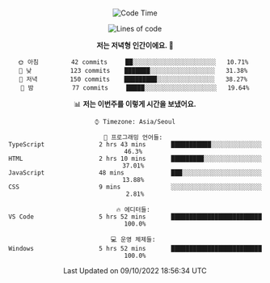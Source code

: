 <div align="center">

<br />

 <!--START_SECTION:waka-->
![Code Time](http://img.shields.io/badge/Code%20Time-27%20hrs%2022%20mins-blue)

![Lines of code](https://img.shields.io/badge/%EC%A0%80%EB%8A%94%20%EC%97%AC%ED%83%9C%EA%B9%8C%EC%A7%80%20-84%20Thousand%20%EC%A4%84%EC%9D%98%20%EC%BD%94%EB%93%9C%EB%A5%BC%20%EC%9E%91%EC%84%B1%ED%96%88%EC%96%B4%EC%9A%94.-blue)

**저는 저녁형 인간이에요. 🦉** 

```text
🌞 아침         42 commits     ██░░░░░░░░░░░░░░░░░░░░░░░   10.71% 
🌆 낮　         123 commits    ███████░░░░░░░░░░░░░░░░░░   31.38% 
🌃 저녁         150 commits    █████████░░░░░░░░░░░░░░░░   38.27% 
🌙 밤　         77 commits     █████░░░░░░░░░░░░░░░░░░░░   19.64%

```


📊 **저는 이번주를 이렇게 시간을 보냈어요.** 

```text
⌚︎ Timezone: Asia/Seoul

💬 프로그래밍 언어들: 
TypeScript               2 hrs 43 mins       ███████████░░░░░░░░░░░░░░   46.3% 
HTML                     2 hrs 10 mins       █████████░░░░░░░░░░░░░░░░   37.01% 
JavaScript               48 mins             ███░░░░░░░░░░░░░░░░░░░░░░   13.88% 
CSS                      9 mins              ░░░░░░░░░░░░░░░░░░░░░░░░░   2.81%

🔥 에디터들: 
VS Code                  5 hrs 52 mins       █████████████████████████   100.0%

💻 운영 체제들: 
Windows                  5 hrs 52 mins       █████████████████████████   100.0%

```


 Last Updated on 09/10/2022 18:56:34 UTC
<!--END_SECTION:waka-->

</div>

